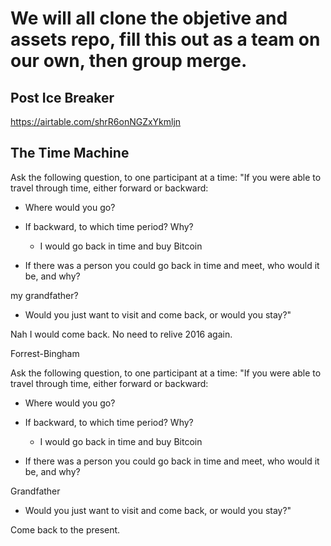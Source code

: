 # We will all clone the objetive and assets repo, fill this out as a team on our own, then group merge.

## Post Ice Breaker

https://airtable.com/shrR6onNGZxYkmljn

## **The Time Machine**

Ask the following question, to one participant at a time: "If you were able to travel through time, either forward or backward:

- Where would you go?
- If backward, to which time period? Why?

  - I would go back in time and buy Bitcoin

- If there was a person you could go back in time and meet, who would it be, and why?

my grandfather?

- Would you just want to visit and come back, or would you stay?"

Nah I would come back. No need to relive 2016 again.

Forrest-Bingham

Ask the following question, to one participant at a time: "If you were able to travel through time, either forward or backward:

- Where would you go?
- If backward, to which time period? Why?

  - I would go back in time and buy Bitcoin

- If there was a person you could go back in time and meet, who would it be, and why?

Grandfather

- Would you just want to visit and come back, or would you stay?"

Come back to the present.
